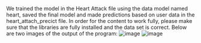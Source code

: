 We trained the model in the Heart Attack file using the data model named heart, saved the final model and made predictions based on user data in the heart_attach_precict file. In order for the content to work fully,
please make sure that the libraries are fully installed and the data set is correct.
Below are two images of the output of the program:
![image](https://github.com/user-attachments/assets/1281fefc-1cd9-4560-8110-dbcfba55a8cc)
![image](https://github.com/user-attachments/assets/81be36cd-b522-4d32-8404-8f3a7c453869)

